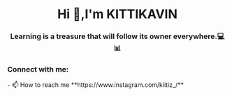 <h1 align="center">Hi 👋,I'm KITTIKAVIN</h1>
<h3 align="center">Learning is a treasure that will follow its owner everywhere.💻📊</h3>

<h3 align="left">Connect with me:</h3>
- 📫 How to reach me **https://www.instagram.com/kiitiz_/**

<p align="left">
</p>
